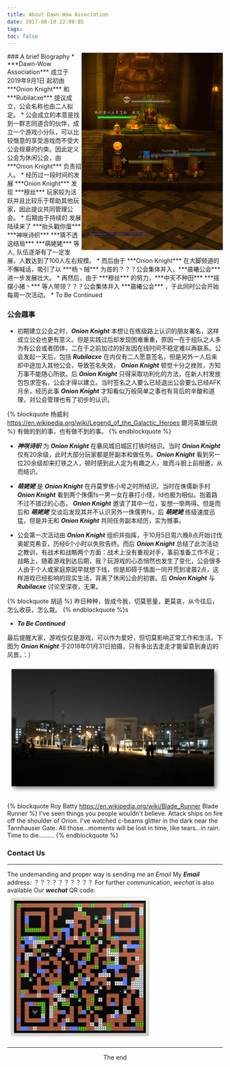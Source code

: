 ```yaml
---
title: About Dawn-Wow Association
date: 2017-08-10 22:08:05
tags:
toc: false
---
```

<img src='chenxi1.png' title='Photo taken in Tsinghua,June,2017' style='float:right; width:330px'/>
### <i class="fa fa-id-card-o fa-lg" aria-hidden="true"></i> A brief Biography
* ***<font title="&nbsp; 晨曦公会">Dawn-Wow Association</font>*** 成立于2019年9月1日 起初由 ***<font title="&nbsp; 洋葱骑士">Onion Knight</font>*** 和 ***<font title="&nbsp; 拉比莱克西">Rubilacxe</font>*** 提议成立，公会名称也由二人拟定。
* 公会成立的本意是找到一群志同道合的伙伴，成立一个游戏小分队，可以比较惬意的享受游戏而不受大公会规章的约束。因此定义公会为休闲公会，由 ***<font title="&nbsp; 洋葱骑士">Onion Knight</font>*** 负责招人。
* 经历过一段时间的发展 ***<font title="&nbsp; 洋葱骑士">Onion Knight</font>*** 发现 ***穆丝*** 玩家较为活跃并且比较乐于帮助其他玩家，因此提议共同管理公会。
* 后期由于持续的 <font title="&nbsp; 路过拉拢以及大脚刷屏">发展</font> 陆续来了 ***抬头戳你蛋*** ***神咲诗织*** ***猜不透这结局*** ***萌姥姥*** 等人, 队伍逐渐有了一定发展，人数达到了100人左右规模。
* 而后由于 ***<font title="&nbsp; 洋葱骑士">Onion Knight</font>*** 在大脚频道的不懈喊话，吸引了以 ***杨丶贼*** 为首的？？？公会集体并入，***晨曦公会*** 进一步发展壮大。
* 再然后，由于 ***穆丝*** 的努力，***中天不种田***  ***摇摆小猪丶*** 等人带领？？？公会集体并入 ***晨曦公会*** ，于此同时公会开始每周一次活动。
* To Be Continued

### <i class="fa fa-leaf fa-lg" aria-hidden="true"></i> 公会趣事
* 初期建立公会之时，***<font title="&nbsp; 洋葱骑士">Onion Knight</font>*** 本想让在练级路上认识的朋友署名，这样成立公会也更有意义。但是实践过后却发现困难重重，原因一在于组队之人多为有公会或者团体，二在于之前加过的好友因在线时间不稳定难以再联系。公会发起一天后，包括 ***<font title="&nbsp; 拉比莱克西">Rubilacxe</font>*** 在内仅有二人愿意签名，但是另外一人后来却中途加入其他公会，导致签名失效， ***<font title="&nbsp; 洋葱骑士">Onion Knight</font>*** 顿觉十分之挫败，方知万事不能随心所欲。后 ***<font title="&nbsp; 洋葱骑士">Onion Knight</font>*** 只得采取功利化的方法，在新人村发放包包求签名，公会才得以建立。当时签名之人要么已经退出公会要么已经AFK月余，经历此事 ***<font title="&nbsp; 洋葱骑士">Onion Knight</font>*** 才知看似万般简单之事也有背后的辛酸和道理，对公会管理也有了初步的认识。

{% blockquote 杨威利 https://en.wikipedia.org/wiki/Legend_of_the_Galactic_Heroes 銀河英雄伝説 %}
有做的到的事，也有做不到的事。
{% endblockquote %}

* ***神咲诗织*** 为 ***<font title="&nbsp; 洋葱骑士">Onion Knight</font>*** 在暴风城旧城区打铁时结识。当时 ***<font title="&nbsp; 洋葱骑士">Onion Knight</font>*** 仅有20余级，此时大部分玩家都是肝副本和做任务。***<font title="&nbsp; 洋葱骑士">Onion Knight</font>*** 看到另一位20余级却来打铁之人，顿时感到此人定为有趣之人，故而斗胆上前相邀，从而结识。

* ***萌姥姥*** 是 ***<font title="&nbsp; 洋葱骑士">Onion Knight</font>*** 在丹莫罗练小号之时所结识。当时在侏儒新手村 ***<font title="&nbsp; 洋葱骑士">Onion Knight</font>*** 看到两个侏儒fs一男一女在暴打小怪，Id也极为相似。抱着路不过不错过的心态， ***<font title="&nbsp; 洋葱骑士">Onion Knight</font>*** 邀请了其中一位，妄想一举两得。但是而后和 ***萌姥姥*** 交谈后发现其并不认识另外一侏儒男fs，后 ***萌姥姥*** 练级速度迅猛，但是并无和 ***<font title="&nbsp; 洋葱骑士">Onion Knight</font>*** 共同任务副本经历，实为憾事。

* 公会第一次活动由 ***<font title="&nbsp; 洋葱骑士">Onion Knight</font>*** 组织并指挥，于10月5日周六晚8点开始讨伐奥妮克希亚，历经6个小时以失败告终。而后 ***<font title="&nbsp; 洋葱骑士">Onion Knight</font>*** 总结了此次活动之教训，有战术和战略两个方面：战术上没有重视对手，事前准备工作不足；战略上，随着游戏到达后期，我？玩游戏的心态悄然也发生了变化，公会很多人由于个人或家庭原因早就想下线，但是却碍于情面一同开荒到凌晨2点，这样游戏已经影响的现实生活，背离了休闲公会的初衷。后 ***<font title="&nbsp; 洋葱骑士">Onion Knight</font>*** 与 ***<font title="&nbsp; 拉比莱克西">Rubilacxe</font>*** 讨论至深夜，无果。

{% blockquote 胡适 %}
昨日种种，皆成今我，切莫思量，更莫哀，从今往后，怎么收获，怎么栽。
{% endblockquote %}s

* ***To Be Continued***

最后提醒大家，游戏仅仅是游戏，可以作为爱好，但切莫影响正常工作和生活。下图为  ***<font title="&nbsp; 洋葱骑士">Onion Knight</font>*** 于2018年01月31日拍摄，只有多出去走走才能留意到身边的风景。：）

<img src='tsinghua3.png' title='Picture Shot on Jan 31st, 2018'/>

{% blockquote Roy Batty https://en.wikipedia.org/wiki/Blade_Runner Blade Runner %}
I've seen things you people wouldn't believe. Attack ships on fire off the shoulder of Orion. I've watched c-beams glitter in the dark near the Tannhauser Gate. All those...moments will be lost in time, like tears...in rain. Time to die.........
{% endblockquote %}

### <i class="fa fa-paper-plane fa-lg" aria-hidden="true"></i> Contact Us
---
The undemanding and proper way is sending me an *Email*
<i class="fa fa-envelope-o" aroa-hidden="true"></i> My ***Email*** address: ？？？？？？？？？？
For further communication, *wechat* is also available
<i class="fa fa-wechat" aroa-hidden="true"></i> Our ***wechat*** QR code: <img src='wechat1.png' title='晨曦微信群' style='width:340px'/>

---

<center>The end</center>
